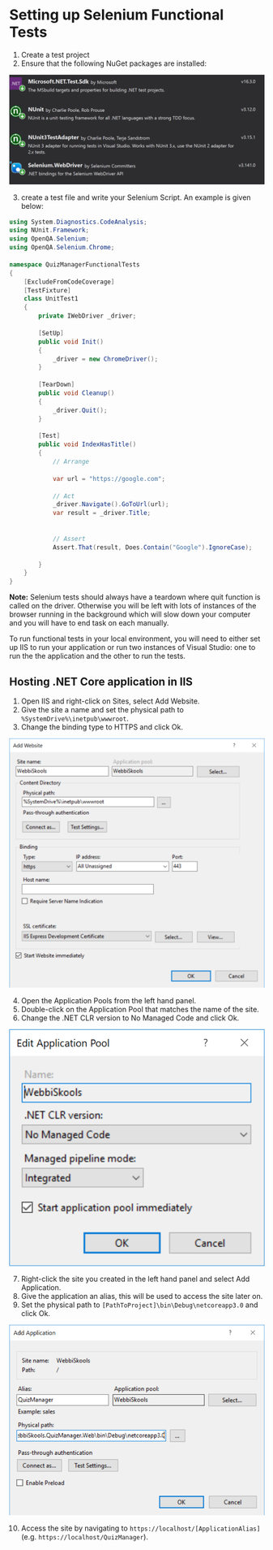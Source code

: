 # Setting up Selenium Functional Tests

1. Create a test project
2. Ensure that the following NuGet packages are installed:

![](https://github.com/Tolvic/new-project-setup/blob/master/images/required-selenium-nuget-packages.PNG)

3. create a test file and write your Selenium Script. An example is given below:

```csharp
using System.Diagnostics.CodeAnalysis;
using NUnit.Framework;
using OpenQA.Selenium;
using OpenQA.Selenium.Chrome;

namespace QuizManagerFunctionalTests
{
    [ExcludeFromCodeCoverage]
    [TestFixture]
    class UnitTest1
    {
        private IWebDriver _driver;

        [SetUp]
        public void Init()
        {
            _driver = new ChromeDriver();
        }

        [TearDown]
        public void Cleanup()
        {
            _driver.Quit();
        }

        [Test]
        public void IndexHasTitle()
        {
            // Arrange

            var url = "https://google.com";

            // Act
            _driver.Navigate().GoToUrl(url);
            var result = _driver.Title;


            // Assert
            Assert.That(result, Does.Contain("Google").IgnoreCase);

        }
    }
}
```

**Note:** Selenium tests should always have a teardown where quit function is called on the driver. Otherwise you will be left with lots of instances of the browser running in the background which will slow down your computer and you will have to end task on each manually. 

To run functional tests in your local environment, you will need to either set up IIS to run your application or run two instances of Visual Studio: one to run the the application and the other to run the tests.

## Hosting .NET Core application in IIS
1. Open IIS and right-click on Sites, select Add Website.
2. Give the site a name and set the physical path to `%SystemDrive%\inetpub\wwwroot`.
3. Change the binding type to HTTPS and click Ok.

![](https://github.com/Tolvic/new-project-setup/blob/master/images/iis-add-website.PNG)

4. Open the Application Pools from the left hand panel.
5. Double-click on the Application Pool that matches the name of the site.
6. Change the .NET CLR version to No Managed Code and click Ok.

![](https://github.com/Tolvic/new-project-setup/blob/master/images/iis-edit-application-pool.PNG)

7. Right-click the site you created in the left hand panel and select Add Application.
8. Give the application an alias, this will be used to access the site later on.
9. Set the physical path to `[PathToProject]\bin\Debug\netcoreapp3.0` and click Ok.

![](https://github.com/Tolvic/new-project-setup/blob/master/images/iis-add-application.PNG)

10. Access the site by navigating to `https://localhost/[ApplicationAlias]` (e.g. `https://localhost/QuizManager`).